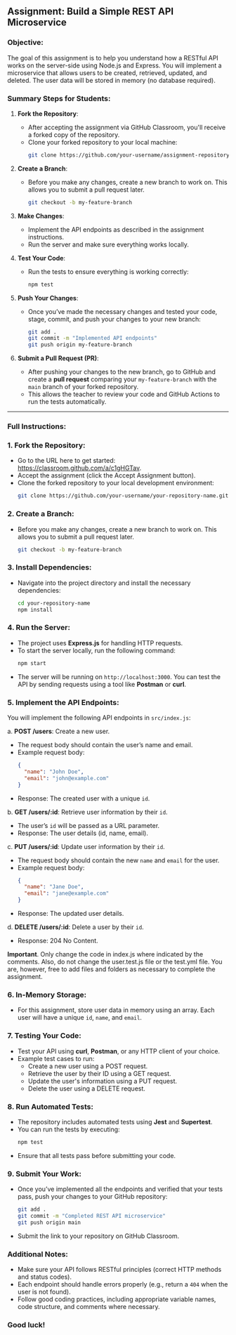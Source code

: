 ## Assignment: Build a Simple REST API Microservice

### Objective:
The goal of this assignment is to help you understand how a RESTful API works on the server-side using Node.js and Express. You will implement a microservice that allows users to be created, retrieved, updated, and deleted. The user data will be stored in memory (no database required).

### Summary Steps for Students:

1. **Fork the Repository**:
   - After accepting the assignment via GitHub Classroom, you'll receive a forked copy of the repository.
   - Clone your forked repository to your local machine:
     ```bash
     git clone https://github.com/your-username/assignment-repository.git
     ```

2. **Create a Branch**:
   - Before you make any changes, create a new branch to work on. This allows you to submit a pull request later.
     ```bash
     git checkout -b my-feature-branch
     ```

3. **Make Changes**:
   - Implement the API endpoints as described in the assignment instructions.
   - Run the server and make sure everything works locally.

4. **Test Your Code**:
   - Run the tests to ensure everything is working correctly:
     ```bash
     npm test
     ```

5. **Push Your Changes**:
   - Once you’ve made the necessary changes and tested your code, stage, commit, and push your changes to your new branch:
     ```bash
     git add .
     git commit -m "Implemented API endpoints"
     git push origin my-feature-branch
     ```

6. **Submit a Pull Request (PR)**:
   - After pushing your changes to the new branch, go to GitHub and create a **pull request** comparing your `my-feature-branch` with the `main` branch of your forked repository.
   - This allows the teacher to review your code and GitHub Actions to run the tests automatically.
---
### Full Instructions:

### 1. **Fork the Repository:**
   - Go to the URL here to get started: https://classroom.github.com/a/c1gHGTav.
   - Accept the assignment (click the Accept Assignment button).
   - Clone the forked repository to your local development environment:
     ```bash
     git clone https://github.com/your-username/your-repository-name.git
     ```
     
### 2. **Create a Branch**:
   - Before you make any changes, create a new branch to work on. This allows you to submit a pull request later.
     ```bash
     git checkout -b my-feature-branch
     ```

### 3. **Install Dependencies:**
   - Navigate into the project directory and install the necessary dependencies:
     ```bash
     cd your-repository-name
     npm install
     ```

### 4. **Run the Server:**
   - The project uses **Express.js** for handling HTTP requests.
   - To start the server locally, run the following command:
     ```bash
     npm start
     ```
   - The server will be running on `http://localhost:3000`. You can test the API by sending requests using a tool like **Postman** or **curl**.

### 5. **Implement the API Endpoints:**

You will implement the following API endpoints in `src/index.js`:

a. **POST /users**: Create a new user.
   - The request body should contain the user’s name and email.
   - Example request body:
     ```json
     {
       "name": "John Doe",
       "email": "john@example.com"
     }
     ```
   - Response: The created user with a unique `id`.

b. **GET /users/:id**: Retrieve user information by their `id`.
   - The user’s `id` will be passed as a URL parameter.
   - Response: The user details (id, name, email).

c. **PUT /users/:id**: Update user information by their `id`.
   - The request body should contain the new `name` and `email` for the user.
   - Example request body:
     ```json
     {
       "name": "Jane Doe",
       "email": "jane@example.com"
     }
     ```
   - Response: The updated user details.

d. **DELETE /users/:id**: Delete a user by their `id`.
   - Response: 204 No Content.

**Important**. Only change the code in index.js where indicated by the comments. Also, do not change the user.test.js file or the test.yml file. You are, however, free to add files and folders as necessary to complete the assignment.

### 6. **In-Memory Storage:**
   - For this assignment, store user data in memory using an array. Each user will have a unique `id`, `name`, and `email`.

### 7. **Testing Your Code:**
   - Test your API using **curl**, **Postman**, or any HTTP client of your choice.
   - Example test cases to run:
     - Create a new user using a POST request.
     - Retrieve the user by their ID using a GET request.
     - Update the user's information using a PUT request.
     - Delete the user using a DELETE request.

### 8. **Run Automated Tests:**
   - The repository includes automated tests using **Jest** and **Supertest**.
   - You can run the tests by executing:
     ```bash
     npm test
     ```
   - Ensure that all tests pass before submitting your code.

### 9. **Submit Your Work:**
   - Once you’ve implemented all the endpoints and verified that your tests pass, push your changes to your GitHub repository:
     ```bash
     git add .
     git commit -m "Completed REST API microservice"
     git push origin main
     ```
   - Submit the link to your repository on GitHub Classroom.

### Additional Notes:
- Make sure your API follows RESTful principles (correct HTTP methods and status codes).
- Each endpoint should handle errors properly (e.g., return a `404` when the user is not found).
- Follow good coding practices, including appropriate variable names, code structure, and comments where necessary.

### Good luck!
